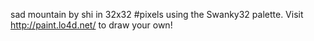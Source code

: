 sad mountain by shi in 32x32 #pixels using the Swanky32 palette. Visit http://paint.lo4d.net/ to draw your own! 